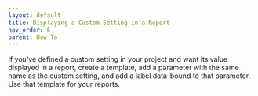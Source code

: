 ```yaml
---
layout: default
title: Displaying a Custom Setting in a Report
nav_order: 6
parent: How To
---
```


If you've defined a custom setting in your project and want its value displayed in a report, create a template, add a parameter with the same name as the custom setting, and add a label data-bound to that parameter. Use that template for your reports.